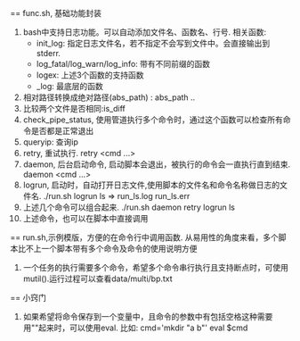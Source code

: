== func.sh, 基础功能封装
  1. bash中支持日志功能。可以自动添加文件名、函数名、行号. 
     相关函数:
     - init_log: 指定日志文件名，若不指定不会写到文件中。会直接输出到stderr.
	 - log_fatal/log_warn/log_info: 带有不同前缀的函数
	 - logex: 上述3个函数的支持函数
	 - _log: 最底层的函数
  2. 相对路径转换成绝对路径(abs_path) : abs_path ..
  3. 比较两个文件是否相同:is_diff
  4. check_pipe_status, 使用管道执行多个命令时，通过这个函数可以检查所有命令是否都是正常退出
  5. queryip: 查询ip
  6. retry, 重试执行. retry <cmd ...>
  7. daemon, 后台启动命令, 启动脚本会退出，被执行的命令会一直执行直到结束. daemon <cmd ...>
  8. logrun, 启动时，自动打开日志文件,使用脚本的文件名和命令名称做日志的文件名. ./run.sh logrun ls => run_ls.log run_ls.err
  9. 上述几个命令可以组合起来. ./run.sh daemon retry logrun ls
  10. 上述命令，也可以在脚本中直接调用
 

== run.sh,示例模版，方便的在命令行中调用函数. 从易用性的角度来看，多个脚本比不上一个脚本带有多个命令及命令的使用说明方便
  1. 一个任务的执行需要多个命令，希望多个命令串行执行且支持断点时，可使用mutil().运行过程可以查看data/multi/bp.txt

== 小窍门
  1. 如果希望将命令保存到一个变量中，且命令的参数中有包括空格这种需要用""起来时，可以使用eval. 比如:
     cmd='mkdir "a b"'
     eval $cmd
